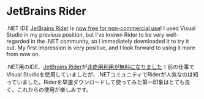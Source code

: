 # JetBrains Rider

.NET IDE [JetBrains Rider](https://www.jetbrains.com/rider/) is [now free for non-commercial use](https://blog.jetbrains.com/blog/2024/10/24/webstorm-and-rider-are-now-free-for-non-commercial-use/)! I used Visual Studio in my previous position, but I've known Rider to be very well-regarded in the .NET community, so I immediately downloaded it to try it out. My first impression is very positive, and I look forward to using it more from now on.

.NET用のIDE、[JetBrains Rider](https://www.jetbrains.com/ja-jp/rider/)が[非商用利用が無料になりました](https://blog.jetbrains.com/ja/blog/2024/10/24/webstorm-and-rider-are-now-free-for-non-commercial-use/)！前の仕事でVisual Studioを使用していましたが、.NETコミュニティでRiderが人気なのは知っていました。Riderを早速ダウンロードして使ってみた第一印象はとても良く、これからの使用が楽しみです。
